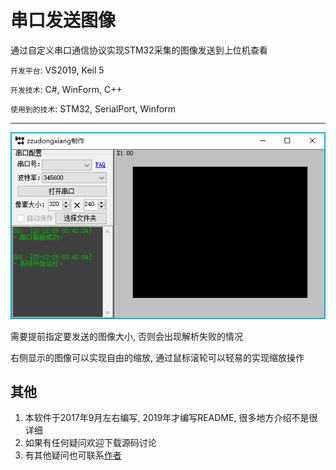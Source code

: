 # 串口发送图像

通过自定义串口通信协议实现STM32采集的图像发送到上位机查看

`开发平台`: VS2019, Keil 5

`开发技术`: C#, WinForm, C++

`使用到的技术`: STM32, SerialPort, Winform

---

![img](.image/1.png)

需要提前指定要发送的图像大小, 否则会出现解析失败的情况

右侧显示的图像可以实现自由的缩放, 通过鼠标滚轮可以轻易的实现缩放操作



## 其他

1. 本软件于2017年9月左右编写, 2019年才编写README, 很多地方介绍不是很详细
2. 如果有任何疑问欢迎下载源码讨论
3. 有其他疑问也可联系[作者](maileto:zzudongxiang@163.com)